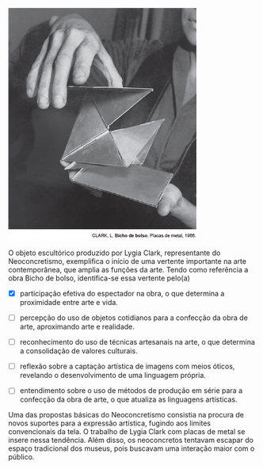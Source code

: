 

![](19213e84-d6ba-300d-4bd0-59018d16ce7a.png)

O objeto escultórico produzido por Lygia Clark, representante do Neoconcretismo, exemplifica o início de uma vertente importante na arte contemporânea, que amplia as funções da arte. Tendo como referência a obra Bicho de bolso, identifica-se essa vertente pelo(a)



- [x] participação efetiva do espectador na obra, o que determina a proximidade entre arte e vida.
- [ ] percepção do uso de objetos cotidianos para a confecção da obra de arte, aproximando arte e realidade.
- [ ] reconhecimento do uso de técnicas artesanais na arte, o que determina a consolidação de valores culturais.
- [ ] reflexão sobre a captação artística de imagens com meios óticos, revelando o desenvolvimento de uma linguagem própria.
- [ ] entendimento sobre o uso de métodos de produção em série para a confecção da obra de arte, o que atualiza as linguagens artísticas.


Uma das propostas básicas do Neoconcretismo consistia na procura de novos suportes para a expressão artística, fugindo aos limites convencionais da tela. O trabalho de Lygia Clark com placas de metal se insere nessa tendência. Além disso, os neoconcretos tentavam escapar do espaço tradicional dos museus, pois buscavam uma interação maior com o público.

        
